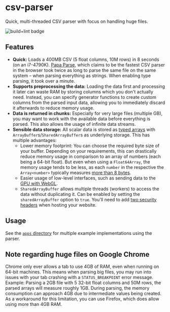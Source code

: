 # csv-parser

Quick, multi-threaded CSV parser with focus on handling huge files.

![build+lint badge](https://github.com/lukaswagner/csv-parser/actions/workflows/ci.yml/badge.svg)

## Features

-   **Quick:** Loads a 400MB CSV (5 float columns, 10M rows) in 8 seconds (on an i7-4790K). [Papa Parse](https://www.papaparse.com/), which claims to be the fastest CSV parser in the browser took twice as long to parse the same file on the same system &ndash; when parsing everything as strings. When enabling type parsing, it took over a minute.
-   **Supports preprocessing the data:** Loading the data first and processing it later can waste RAM by storing columns which you don't actually need. Instead, you can specify generator functions to create custom columns from the parsed input data, allowing you to immediately discard it afterwards to reduce memory usage.
-   **Data is returned in chunks:** Especially for very large files (multiple GB), you may want to work with the available data before everything is parsed. This also allows the usage of infinite data streams.
-   **Sensible data storage:** All scalar data is stored as [typed arrays](https://developer.mozilla.org/en-US/docs/Web/JavaScript/Typed_arrays) with `ArrayBuffer`s/`SharedArrayBuffer`s as underlying storage. This has multiple advantages:
    -   Lower memory footprint: You can choose the required byte size of your buffer. Depending on your requirements, this can drastically reduce memory usage in comparison to an array of numbers (each being a 64-bit float). But even when using a `Float64Array`, the memory usage tends to be less, as each `number` in the respective the `Array<number>` typically measures [more than 8 bytes](https://blog.dashlane.com/how-is-data-stored-in-v8-js-engine-memory/#BlogArticle-HowisdatastoredinV8JSenginememory?-PrimitiveTypes).
    -   Easier usage of low-level interfaces, such as sending data to the [GPU with WebGL](https://developer.mozilla.org/en-US/docs/Web/API/WebGLRenderingContext/bufferData).
    -   `SharedArrayBuffer` allows multiple threads (workers) to access the data without duplicating it. Can be enabled by setting the `sharedArrayBuffer` option to `true`. You'll need to add [two security headers](https://developer.mozilla.org/en-US/docs/Web/JavaScript/Reference/Global_Objects/SharedArrayBuffer#security_requirements) when hosting your website.

## Usage

See the [`apps` directory](https://github.com/lukaswagner/csv-parser/tree/master/apps) for multiple example implementations using the parser.

## Note regarding huge files on Google Chrome

Chrome only ever allows a tab to use 4GB of RAM, even when running on 64-bit machines. This means when parsing big files, you may run into issues with your tab crashing with a `STATUS_BREAKPOINT` error message. Example: Parsing a 2GB file with 5 32-bit float columns and 50M rows, the parsed arrays will measure roughly 1GB. During parsing, the memory consumption can approach 4GB due to intermediate values being created. As a workaround for this limitation, you can use Firefox, which does allow using more than 4GB RAM.
